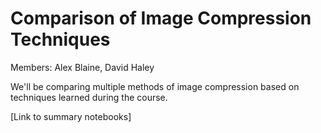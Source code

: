 # Comparison of Image Compression Techniques
Members: Alex Blaine, David Haley

We'll be comparing multiple methods of image compression based on techniques learned during the course.

[Link to summary notebooks]
